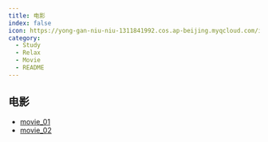 ```yaml
---
title: 电影
index: false
icon: https://yong-gan-niu-niu-1311841992.cos.ap-beijing.myqcloud.com/images/%E7%94%B5%E5%BD%B1%E9%99%A2.svg
category:
  - Study
  - Relax
  - Movie
  - README
---
```


## 电影

- [movie_01](movie_01.md)
- [movie_02](movie_02.md)

